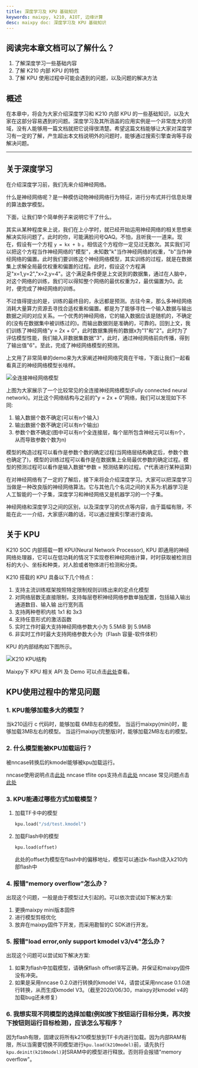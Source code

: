 ```yaml
---
title: 深度学习及 KPU 基础知识
keywords: maixpy, k210, AIOT, 边缘计算
desc: maixpy doc: 深度学习及 KPU 基础知识
---
```



## 阅读完本章文档可以了解什么？

1. 了解深度学习一些基础内容
2. 了解 K210 内部 KPU 的特性
3. 了解 KPU 使用过程中可能会遇到的问题，以及问题的解决方法

## 概述

在本章中，将会为大家介绍深度学习和 K210 内部 KPU 的一些基础知识，以及大家在这部分容易遇到的问题。深度学习及其所涵盖的应用实例是一个非常庞大的领域，没有人能够用一篇文档就把它说得很清楚。希望这篇文档能够让大家对深度学习有一定的了解，产生超出本文档说明外的问题时，能够通过搜索引擎查询等手段解决问题。

---

## 关于深度学习

在介绍深度学习前，我们先来介绍神经网络。

​	什么是神经网络呢？是一种模仿动物神经网络行为特征，进行分布式并行信息处理的算法数学模型。

下面，让我们举个简单例子来说明它干了什么。

其实从某种程度来上说，我们在上小学时，就已经开始运用神经网络的相关思想来解决实际问题了。此时的你，可能满脸问号QAQ。不怕，且听我一一道来。现在，假设有一个方程  `y = kx + b` 。相信这个方程你一定见过无数次。其实我们可以把这个方程当作神经网络的"模型"，未知数"k"当作神经网络的权重，"b"当作神经网络的偏置。此时我们要训练这个神经网络模型，其实训练的过程，就是在数据集上求解全局最优权重和偏置的过程。此时，假设这个方程满足"x=1,y=2","x=2,y=4"。这个满足条件便是上文说到的数据集，通过在人脑中，对这个网络的训练，我们可以得知整个网络的最优权重为2，最优偏置为0。此时，便完成了神经网络的训练。

不过值得提出的是，训练的最终目的，永远都是预测。古往今来，那么多神经网络消耗大量算力资源去寻找合适权重和偏置。都是为了能够寻找一个输入数据与输出数据之间的对应关系。一个优秀的神经网络，它的输入数据应该是随机的，不确定的(没有在数据集中被训练过的)。而输出数据则是准确的，可靠的。回到上文，我们训练了神经网络"y = 2x + 0"，此时数据集拥有的数据x为"1"和"2"。此时为了评估模型性能，我们输入非数据集数据"3"，此时，通过神经网络前向传播，得到了输出值"6"。至此，完成了神经网络模型的预测。

上文用了非常简单的demo来为大家阐述神经网络究竟在干啥，下面让我们一起看看真正的神经网络模型长啥样。

![全连接神经网络模型](https://i.loli.net/2020/06/30/PVxMcSde8YJ4Q9b.jpg)

上图为大家展示了一个比较常见的全连接神经网络模型(Fully connected neural network)。对比这个网络结构与之前的"y = 2x + 0"网络，我们可以发现如下不同:

1. 输入数据个数不确定(可以有n个输入)
2. 输出数据个数不确定(可以有n个输出)
3. 参数个数不确定(图中可以有n个全连接层，每个层所包含神经元可以有n个，从而导致参数个数为n)

模型的构造过程可以看作是参数个数的确定过程(当网络层结构确定后，参数个数也确定了)，模型的训练过程可以看作是在数据集上全局最优参数的确定过程。模型的预测过程可以看作是输入数据*参数 = 预测结果的过程。(*代表进行某种运算)

在对神经网络有了一定的了解后，接下来将会介绍深度学习。大家可以把深度学习当做是一种改良版的神经网络算法。它与其他几个名词之间的关系为:机器学习是人工智能的一个子集，深度学习和神经网络又是机器学习的一个子集。

神经网络和深度学习之间的区别，以及深度学习的优点等内容，由于篇幅有限，不能在此一一介绍，大家感兴趣的话，可以通过搜索引擎进行查询。

## 关于 KPU

K210 SOC 内部搭载一颗 KPU(Neural Network Processor), KPU 即通用的神经网络处理器，它可以在低功耗的情况下实现卷积神经网络计算，时时获取被检测目标的大小、坐标和种类，对人脸或者物体进行检测和分类。

K210 搭载的 KPU 具备以下几个特点：

1. 支持主流训练框架按照特定限制规则训练出来的定点化模型
2. 对网络层数无直接限制，支持每层卷积神经网络参数单独配置，包括输入输出通道数目、输入输 出行宽列高
3. 支持两种卷积内核 1x1 和 3x3
4. 支持任意形式的激活函数
5. 实时工作时最大支持神经网络参数大小为 5.5MiB 到 5.9MiB
6. 非实时工作时最大支持网络参数大小为（Flash 容量-软件体积）

KPU 的内部结构如下图所示。

![K210 KPU结构](https://i.loli.net/2020/06/30/Q9tPOjyMWFiTwxA.png)

Maixpy下 KPU 相关 API 及 Demo 可以点击[此处](https://maixpy.sipeed.com/zh/libs/Maix/kpu.html?h=kpu)查看。

## KPU使用过程中的常见问题

### 1. KPU能够加载多大的模型？

当k210运行 c 代码时，能够加载 6MB左右的模型。
当运行maixpy(mini)时，能够加载3MB左右的模型。
当运行maixpy(完整版)时，能够加载2MB左右的模型。

### 2. 什么模型能被KPU加载运行？

被nncase转换后的kmodel能够被kpu加载运行。

nncase使用说明点击[此处](https://github.com/kendryte/nncase/blob/master/docs/USAGE_ZH.md)
nncase tflite ops支持点击[此处](https://github.com/kendryte/nncase/blob/master/docs/tflite_ops.md)
nncase 常见问题点击[此处](https://github.com/kendryte/nncase/blob/master/docs/FAQ_ZH.md)

### 3. KPU能通过哪些方式加载模型？

1. 加载TF卡中的模型

   ```python
   kpu.load("/sd/test.kmodel")
   ```

2. 加载Flash中的模型

   ```python
   kpu.load(offset)
   ```

   此处的offset为模型在flash中的偏移地址，模型可以通过k-flash烧入k210内部flash中

### 4. 报错"memory overflow"怎么办？

出现这个问题，一般是由于模型过大引起的。可以依次尝试如下解决方案:

1. 更换maixpy mini版本固件
2. 进行模型剪枝优化
3. 放弃在maixpy固件下开发，而采用勘智的C SDK进行开发。

### 5. 报错"load error,only support kmodel v3/v4"怎么办？

出现这个问题可以尝试如下解决方案:

1. 如果为flash中加载模型，请确保flash offset填写正确，并保证和maixpy固件没有冲突。
2. 如果是采用nncase 0.2.0进行转换的kmodel V4，请尝试采用nncase 0.1.0进行转换，从而生成kmodel V3。（截至2020/06/30，maixpy对kmodel v4的加载bug还未修复）

### 6. 我想实现不同模型的选择加载(例如按下按钮运行目标分类，再次按下按钮则运行目标检测)，应该怎么写程序？

因为flash有限，固建议将所有k210模型放到TF卡内进行加载。因为内部RAM有限，所以当需要切换不同模型进行`kpu.load(k210model)`前，请先执行`kpu.deinit(k210model)`对SRAM中的模型进行释放。否则将会报错"memory overflow"。











